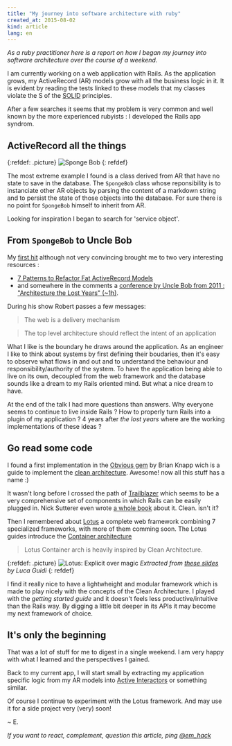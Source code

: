 ```yaml
---
title: "My journey into software architecture with ruby"
created_at: 2015-08-02
kind: article
lang: en
---
```


*As a ruby practitioner here is a report on how I began my journey into software architecture over the course of a weekend.*

I am currently working on a web application with Rails. As the application grows, my ActiveRecord (AR) models grow with all the business logic in it. It is evident by reading the tests linked to these models that my classes violate the S of the [SOLID](https://goo.gl/9b6xB6) principles.

After a few searches it seems that my problem is very common and well known by the more experienced rubyists : I developed the Rails app syndrom.

## ActiveRecord all the things

{:refdef: .picture}
![Sponge Bob](../../img/3-spongebob-computer.jpg)
{: refdef}

The most extreme example I found is a class derived from AR that have no state to save in the database. The `SpongeBob` class whose reponsibility is to instanciate other AR objects by parsing the content of a markdown string and to persist the state of those objects into the database. For sure there is no point for `SpongeBob` himself to inherit from AR.

Looking for inspiration I began to search for 'service object'.

## From `SpongeBob` to Uncle Bob

My [first hit](https://sporto.github.io/blog/2012/11/15/a-pattern-for-service-objects-in-rails/) although not very convincing brought me to two very interesting resources :
  * [7 Patterns to Refactor Fat ActiveRecord Models](http://blog.codeclimate.com/blog/2012/10/17/7-ways-to-decompose-fat-activerecord-models/)
  * and somewhere in the comments a [conference by Uncle Bob from 2011 : "Architecture the Lost Years" (~1h)](https://youtu.be/WpkDN78P884).

During his show Robert passes a few messages:

> The web is a delivery mechanism

> The top level architecture should reflect the intent of an application

What I like is the boundary he draws around the application. As an engineer I like to think about systems by first defining their boudaries, then it's easy to observe what flows in and out and to understand the behaviour and responsibility/authority of the system. To have the application being able to live on its own, decoupled from the web framework and the database sounds like a dream to my Rails oriented mind. But what a nice dream to have.

At the end of the talk I had more questions than answers. Why everyone seems to continue to live inside Rails ? How to properly turn Rails into a plugin of my application ? 4 years after *the lost years* where are the working implementations of these ideas ?

## Go read some code

I found a first implementation in the [Obvious gem](http://retromocha.com/obvious/) by Brian Knapp wich is a guide to implement the [clean architecture](http://blog.8thlight.com/uncle-bob/2012/08/13/the-clean-architecture.html). Awesome! now all this stuff has a name :)

It wasn't long before I crossed the path of [Trailblazer](http://trailblazerb.org/) which seems to be a very comprehensive set of components in which Rails can be easily plugged in. Nick Sutterer even wrote [a whole book](https://leanpub.com/trailblazer) about it. Clean. isn't it?

Then I remembered about [Lotus](http://lotusrb.org/) a complete web framework combining 7 specialized frameworks, with more of them comming soon. The Lotus guides introduce the [Container architecture](http://lotusrb.org/guides/architectures/container/)

  > Lotus Container arch is heavily inspired by Clean Architecture.

{:refdef: .picture}
![Lotus: Explicit over magic](../../img/3-...png)
*Extracted from [these slides](https://speakerdeck.com/jodosha/lotus-brighton-ruby-2015) by Luca Guidi*
{: refdef}

I find it really nice to have a lightwheight and modular framework which is made to play nicely with the concepts of the Clean Architecture. I played with the *getting started guide* and it doesn't feels less productive/intuitive than the Rails way. By digging a little bit deeper in its APIs it may become my next framework of choice.

## It's only the beginning

That was a lot of stuff for me to digest in a single weekend. I am very happy with what I learned and the perspectives I gained.

Back to my current app, I will start small by extracting my application specific logic from my AR models into [Active Interactors](https://github.com/orgsync/active_interaction) or something similar.

Of course I continue to experiment with the Lotus framework. And may use it for a side project very (very) soon!

~ E.

*If you want to react, complement, question this article, ping [@em_hack](https://twitter.com/em_hack)*
